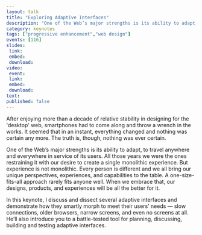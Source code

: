```yaml
---
layout: talk
title: "Exploring Adaptive Interfaces"
description: "One of the Web’s major strengths is its ability to adapt, to travel anywhere and everywhere in service of its users. When we embrace that, our designs, products, and experiences will be all the better for it."
category: keynotes
tags: ["progressive enhancement","web design"]
events: [116]
slides:
 link: 
 embed: 
 download: 
video:
 event: 
 link: 
 embed: 
 download: 
text: 
published: false
---
```


After enjoying more than a decade of relative stability in designing for the 'desktop' web, smartphones had to come along and throw a wrench in the works. It seemed that in an instant, everything changed and nothing was certain any more. The truth is, though, nothing was ever certain.

One of the Web’s major strengths is its ability to adapt, to travel anywhere and everywhere in service of its users. All those years we were the ones restraining it with our desire to create a single monolithic experience. But experience is not monolithic. Every person is different and we all bring our unique perspectives, experiences, and capabilities to the table. A one-size-fits-all approach rarely fits anyone well. When we embrace that, our designs, products, and experiences will be all the better for it.

In this keynote, I discuss and dissect several adaptive interfaces and demonstrate how they smartly morph to meet their users’ needs — slow connections, older browsers, narrow screens, and even no screens at all. He’ll also introduce you to a battle-tested tool for planning, discussing, building and testing adaptive interfaces.